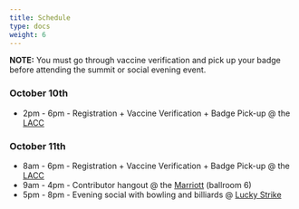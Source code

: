 ```yaml
---
title: Schedule
type: docs
weight: 6
---
```


**NOTE:** You must go through vaccine verification and pick up your badge before
attending the summit or social evening event.

### October 10th

- 2pm - 6pm - Registration + Vaccine Verification + Badge Pick-up @ the [LACC]

### October 11th

- 8am - 6pm - Registration + Vaccine Verification + Badge Pick-up @ the [LACC]
- 9am - 4pm - Contributor hangout @ the [Marriott] (ballroom 6)
- 5pm - 8pm - Evening social with bowling and billiards @ [Lucky Strike]


[LACC]: /events/kcsna2021/location/#los-angeles-convention-center-lacc
[Marriott]: /events/kcsna2021/location/#marriott
[Lucky Strike]: /events/kcsna2021/location/#lucky-strike